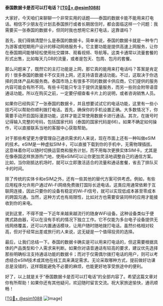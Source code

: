 **泰国数据卡是否可以打电话？[[TG💪+ @esim1088](https://t.me/s/esim1088)]**

大家好，今天咱们来聊聊一个非常实用的话题——泰国的数据卡能不能用来打电话。相信不少朋友在计划去泰国旅行或者长期居住时，都会面临这样一个问题：我需要买一张泰国的数据卡，但同时我也想用它来打电话，这靠谱吗？

首先，我们得搞清楚什么是泰国的数据卡。简单来说，泰国的数据卡就是一种专门为游客或短期用户设计的移动网络服务卡。它主要功能是提供高速上网服务，让你在泰国期间能够轻松使用社交媒体、观看视频、导航等。这类卡通常以流量套餐的形式出售，比如每天几GB的流量，或者是包天、包周、包月的套餐。

那么问题来了，既然它的主打功能是上网，那它真的能用来打电话吗？答案是肯定的！很多泰国的数据卡不仅支持上网，还支持语音通话功能。不过，这取决于你选择的具体产品和服务商。泰国市场上有很多不同的数据卡供应商，它们提供的服务内容可能会有所不同。有些卡可能只专注于提供流量服务，而另一些则会附带语音通话功能。所以在购买之前，一定要仔细查看卡片上的说明，或者咨询销售人员。

如果你已经购买了一张泰国的数据卡，并且想要试试它的电话功能，这里有一些小技巧可以帮助你顺利拨打电话。首先，确保你的手机设置正确。大多数情况下，你需要手动开启国际漫游功能，这样才能正常使用数据卡进行通话。其次，在拨号时记得输入完整的号码，包括国家代码（泰国的国家代码是66）。如果不确定如何操作，可以直接联系当地的客服中心获取帮助。

对于那些希望更方便管理自己通讯需求的人来说，现在市面上还有一种叫做eSIM的技术。eSIM是一种虚拟SIM卡，可以直接下载到你的手机中，无需物理插拔。这意味着你可以随时切换运营商和服务计划，而不用每次更换实体SIM卡。尤其是在像泰国这样旅游热门地，使用eSIM可以让你更加灵活地调整自己的通信方案。比如，当你刚抵达机场时，就可以立即激活适合的流量和通话套餐，省去了排队买卡的时间。

除了传统的实体卡和eSIM之外，还有一些其他的替代方案可供考虑。例如，有些应用程序允许用户通过Wi-Fi网络免费拨打国际长途电话。这类应用通常依赖于互联网连接，因此只要你的设备有稳定的Wi-Fi信号，就可以实现低成本甚至零成本的跨国沟通。当然，这种方式也有局限性，比如对方也需要安装同样的应用才能接收到你的来电。

说到这里，不得不提一下近年来越来越流行的随身WiFi设备。这种设备类似于便携式路由器，可以在没有手机的情况下独立工作。它不仅能为多台电子设备提供无线网络覆盖，还可以内置通话模块，让用户随时随地拨打电话。虽然价格相对较高，但对于经常出差或旅行的人来说，这无疑是一个值得投资的选择。

最后，让我们总结一下。泰国的数据卡确实是可以用来打电话的，但这需要根据具体的产品类型和个人需求来判断。如果你对语音通话有较高的要求，建议优先选择那些明确标注支持通话功能的数据卡；而对于仅需偶尔拨打电话的用户，则可以考虑结合eSIM技术或其他在线工具来满足需求。无论采取哪种方式，提前做好功课总是没错的，这样既能避免不必要的麻烦，也能更好地享受旅途中的便利。

好了，以上就是关于“泰国数据卡是否可以打电话”的全部内容了。希望这篇文章对你有所帮助！如果你还有其他疑问，欢迎随时留言交流。祝大家旅途愉快，通讯顺畅！

[[TG💪+ @esim1088](https://t.me/s/esim1088) ![Image](https://i.postimg.cc/4NQfJmqS/Snipaste-2025-05-13-00-14-12.png)]